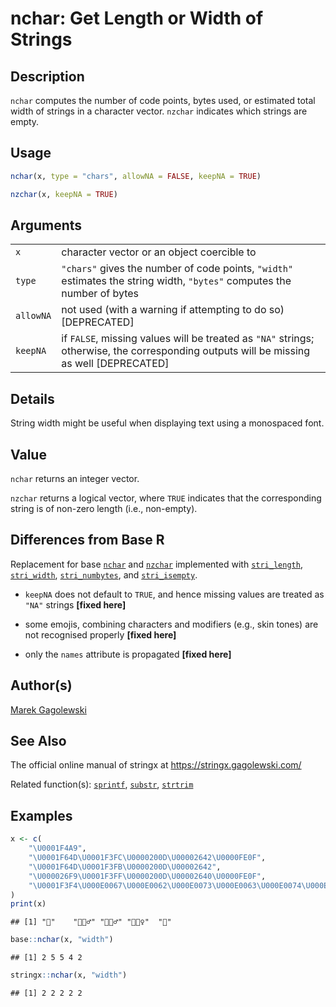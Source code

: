 # nchar: Get Length or Width of Strings

## Description

`nchar` computes the number of code points, bytes used, or estimated total width of strings in a character vector. `nzchar` indicates which strings are empty.

## Usage

``` r
nchar(x, type = "chars", allowNA = FALSE, keepNA = TRUE)

nzchar(x, keepNA = TRUE)
```

## Arguments

|  |  |
|----|----|
| `x` | character vector or an object coercible to |
| `type` | `"chars"` gives the number of code points, `"width"` estimates the string width, `"bytes"` computes the number of bytes |
| `allowNA` | not used (with a warning if attempting to do so) \[DEPRECATED\] |
| `keepNA` | if `FALSE`, missing values will be treated as `"NA"` strings; otherwise, the corresponding outputs will be missing as well \[DEPRECATED\] |

## Details

String width might be useful when displaying text using a monospaced font.

## Value

`nchar` returns an integer vector.

`nzchar` returns a logical vector, where `TRUE` indicates that the corresponding string is of non-zero length (i.e., non-empty).

## Differences from Base R

Replacement for base [`nchar`](https://stat.ethz.ch/R-manual/R-devel/library/base/help/nchar.html) and [`nzchar`](https://stat.ethz.ch/R-manual/R-devel/library/base/help/nzchar.html) implemented with [`stri_length`](https://stringi.gagolewski.com/rapi/stri_length.html), [`stri_width`](https://stringi.gagolewski.com/rapi/stri_width.html), [`stri_numbytes`](https://stringi.gagolewski.com/rapi/stri_numbytes.html), and [`stri_isempty`](https://stringi.gagolewski.com/rapi/stri_isempty.html).

-   `keepNA` does not default to `TRUE`, and hence missing values are treated as `"NA"` strings **\[fixed here\]**

-   some emojis, combining characters and modifiers (e.g., skin tones) are not recognised properly **\[fixed here\]**

-   only the `names` attribute is propagated **\[fixed here\]**

## Author(s)

[Marek Gagolewski](https://www.gagolewski.com/)

## See Also

The official online manual of <span class="pkg">stringx</span> at <https://stringx.gagolewski.com/>

Related function(s): [`sprintf`](sprintf.md), [`substr`](substr.md), [`strtrim`](strtrim.md)

## Examples




``` r
x <- c(
    "\U0001F4A9",
    "\U0001F64D\U0001F3FC\U0000200D\U00002642\U0000FE0F",
    "\U0001F64D\U0001F3FB\U0000200D\U00002642",
    "\U000026F9\U0001F3FF\U0000200D\U00002640\U0000FE0F",
    "\U0001F3F4\U000E0067\U000E0062\U000E0073\U000E0063\U000E0074\U000E007F"
)
print(x)
```

```
## [1] "💩"    "🙍🏼‍♂️" "🙍🏻‍♂" "⛹🏿‍♀️"  "🏴󠁧󠁢󠁳󠁣󠁴󠁿"
```

``` r
base::nchar(x, "width")
```

```
## [1] 2 5 5 4 2
```

``` r
stringx::nchar(x, "width")
```

```
## [1] 2 2 2 2 2
```
